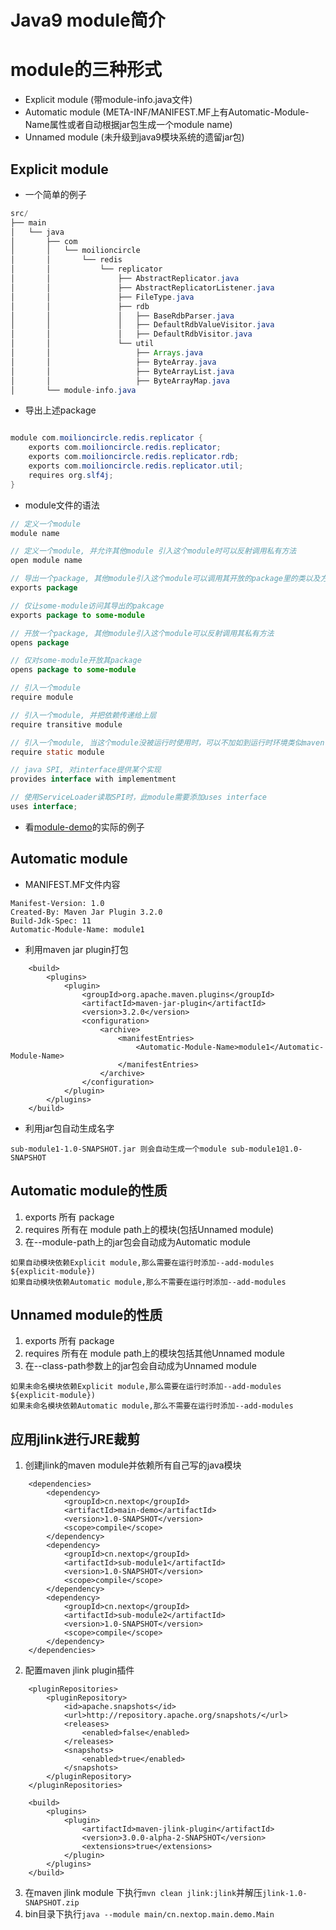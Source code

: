 # Java9 module简介

# module的三种形式
* Explicit module (带module-info.java文件)
* Automatic module (META-INF/MANIFEST.MF上有Automatic-Module-Name属性或者自动根据jar包生成一个module name)
* Unnamed module (未升级到java9模块系统的遗留jar包)

## Explicit module

* 一个简单的例子

```java  
src/
├── main
│   └── java
│       ├── com
│       │   └── moilioncircle
│       │       └── redis
│       │           └── replicator
│       │               ├── AbstractReplicator.java
│       │               ├── AbstractReplicatorListener.java
│       │               ├── FileType.java
│       │               ├── rdb
│       │               │   ├── BaseRdbParser.java
│       │               │   ├── DefaultRdbValueVisitor.java
│       │               │   ├── DefaultRdbVisitor.java
│       │               └── util
│       │                   ├── Arrays.java
│       │                   ├── ByteArray.java
│       │                   ├── ByteArrayList.java
│       │                   ├── ByteArrayMap.java
│       └── module-info.java

```

* 导出上述package
  
```java  

module com.moilioncircle.redis.replicator {
    exports com.moilioncircle.redis.replicator;
    exports com.moilioncircle.redis.replicator.rdb;
    exports com.moilioncircle.redis.replicator.util;
    requires org.slf4j;
}
```

* module文件的语法

```java  
// 定义一个module
module name

// 定义一个module, 并允许其他module 引入这个module时可以反射调用私有方法
open module name

// 导出一个package, 其他module引入这个module可以调用其开放的package里的类以及方法
exports package

// 仅让some-module访问其导出的pakcage
exports package to some-module

// 开放一个package, 其他module引入这个module可以反射调用其私有方法
opens package

// 仅对some-module开放其package
opens package to some-module

// 引入一个module
require module

// 引入一个module, 并把依赖传递给上层
require transitive module

// 引入一个module, 当这个module没被运行时使用时，可以不加如到运行时环境类似maven scope optional
require static module 

// java SPI, 对interface提供某个实现
provides interface with implementment

// 使用ServiceLoader读取SPI时，此module需要添加uses interface
uses interface;
```

* 看[module-demo](https://github.com/leonchen83/module-demo)的实际的例子

## Automatic module

* MANIFEST.MF文件内容
```
Manifest-Version: 1.0
Created-By: Maven Jar Plugin 3.2.0
Build-Jdk-Spec: 11
Automatic-Module-Name: module1
```

* 利用maven jar plugin打包

```
    <build>
        <plugins>
            <plugin>
                <groupId>org.apache.maven.plugins</groupId>
                <artifactId>maven-jar-plugin</artifactId>
                <version>3.2.0</version>
                <configuration>
                    <archive>
                        <manifestEntries>
                            <Automatic-Module-Name>module1</Automatic-Module-Name>
                        </manifestEntries>
                    </archive>
                </configuration>
            </plugin>
        </plugins>
    </build>
```

* 利用jar包自动生成名字

```
sub-module1-1.0-SNAPSHOT.jar 则会自动生成一个module sub-module1@1.0-SNAPSHOT
```

## Automatic module的性质

1. exports 所有 package
2. requires 所有在 module path上的模块(包括Unnamed module)
3. 在--module-path上的jar包会自动成为Automatic module

```
如果自动模块依赖Explicit module,那么需要在运行时添加--add-modules ${explicit-module})
如果自动模块依赖Automatic module,那么不需要在运行时添加--add-modules
```

## Unnamed module的性质

1. exports 所有 package
2. requires 所有在 module path上的模块包括其他Unnamed module
3. 在--class-path参数上的jar包会自动成为Unnamed module

```
如果未命名模块依赖Explicit module,那么需要在运行时添加--add-modules ${explicit-module})
如果未命名模块依赖Automatic module,那么不需要在运行时添加--add-modules
```

## 应用jlink进行JRE裁剪

1. 创建jlink的maven module并依赖所有自己写的java模块
```
    <dependencies>
        <dependency>
            <groupId>cn.nextop</groupId>
            <artifactId>main-demo</artifactId>
            <version>1.0-SNAPSHOT</version>
            <scope>compile</scope>
        </dependency>
        <dependency>
            <groupId>cn.nextop</groupId>
            <artifactId>sub-module1</artifactId>
            <version>1.0-SNAPSHOT</version>
            <scope>compile</scope>
        </dependency>
        <dependency>
            <groupId>cn.nextop</groupId>
            <artifactId>sub-module2</artifactId>
            <version>1.0-SNAPSHOT</version>
            <scope>compile</scope>
        </dependency>
    </dependencies>
```
2. 配置maven jlink plugin插件
```
    <pluginRepositories>
        <pluginRepository>
            <id>apache.snapshots</id>
            <url>http://repository.apache.org/snapshots/</url>
            <releases>
                <enabled>false</enabled>
            </releases>
            <snapshots>
                <enabled>true</enabled>
            </snapshots>
        </pluginRepository>
    </pluginRepositories>
    
    <build>
        <plugins>
            <plugin>
                <artifactId>maven-jlink-plugin</artifactId>
                <version>3.0.0-alpha-2-SNAPSHOT</version>
                <extensions>true</extensions>
            </plugin>
        </plugins>
    </build>
```
3. 在maven jlink module 下执行`mvn clean jlink:jlink`并解压`jlink-1.0-SNAPSHOT.zip`
4. bin目录下执行`java --module main/cn.nextop.main.demo.Main`
